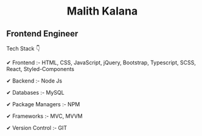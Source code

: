 #  <center>Malith Kalana</center>                                                               
## Frontend Engineer

Tech Stack 👇

✔ Frontend :- HTML, CSS, JavaScript, jQuery, Bootstrap, Typescript, SCSS, React, Styled-Components

✔ Backend :- Node Js

✔ Databases :- MySQL

✔ Package Managers :- NPM

✔ Frameworks :- MVC, MVVM 

✔ Version Control :- GIT


